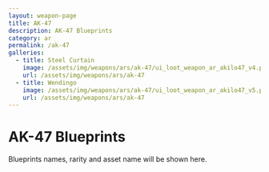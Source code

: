 ```yaml
---
layout: weapon-page
title: AK-47
description: AK-47 Blueprints
category: ar
permalink: /ak-47
galleries:
  - title: Steel Curtain
    image: /assets/img/weapons/ars/ak-47/ui_loot_weapon_ar_akilo47_v4.png
    url: /assets/img/weapons/ars/ak-47
  - title: Wendingo
    image: /assets/img/weapons/ars/ak-47/ui_loot_weapon_ar_akilo47_v5.png
    url: /assets/img/weapons/ars/ak-47
---
```


# AK-47 Blueprints

Blueprints names, rarity and asset name will be shown here.
